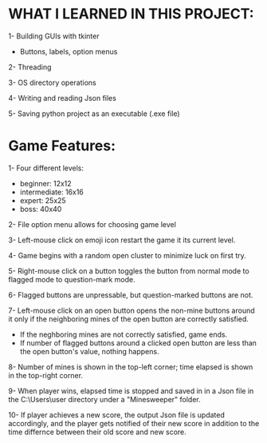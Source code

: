 # WHAT I LEARNED IN THIS PROJECT:
1- Building GUIs with tkinter
  - Buttons, labels, option menus

2- Threading

3- OS directory operations

4- Writing and reading Json files

5- Saving python project as an executable (.exe file)

# Game Features:
1- Four different levels:
  - beginner: 12x12
  - intermediate: 16x16
  - expert: 25x25
  - boss: 40x40
  
2- File option menu allows for choosing game level

3- Left-mouse click on emoji icon restart the game it its current level.
  
4- Game begins with a random open cluster to minimize luck on first try.

5- Right-mouse click on a button toggles the button from normal mode to flagged mode to question-mark mode.

6- Flagged buttons are unpressable, but question-marked buttons are not. 

7- Left-mouse click on an open button opens the non-mine buttons around it only if the neighboring mines of the open button are correctly satisfied. 
  - If the neghboring mines are not correctly satisfied, game ends. 
  - If number of flagged buttons around a clicked open button are less than the open button's value, nothing happens.
  
8- Number of mines is shown in the top-left corner; time elapsed is shown in the top-right corner.

9- When player wins, elapsed time is stopped and saved in in a Json file in the C:\Users\user directory under a "Minesweeper" folder.
  
10- If player achieves a new score, the output Json file is updated accordingly, and the player gets notified of their new score in addition to the time differnce between their old score and new score.
